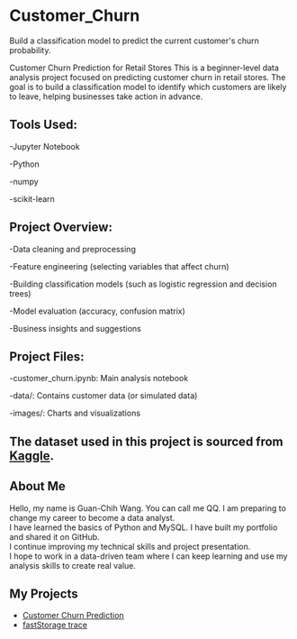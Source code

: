 # Customer_Churn
Build a classification model to predict the current customer's churn probability.

Customer Churn Prediction for Retail Stores
This is a beginner-level data analysis project focused on predicting customer churn in retail stores. The goal is to build a classification model to identify which customers are likely to leave, helping businesses take action in advance.


## Tools Used:
-Jupyter Notebook

-Python

-numpy

-scikit-learn

## Project Overview:
-Data cleaning and preprocessing

-Feature engineering (selecting variables that affect churn)

-Building classification models (such as logistic regression and decision trees)

-Model evaluation (accuracy, confusion matrix)

-Business insights and suggestions

## Project Files:
-customer_churn.ipynb: Main analysis notebook

-data/: Contains customer data (or simulated data)

-images/: Charts and visualizations

## The dataset used in this project is sourced from [Kaggle](https://www.kaggle.com/datasets/ankitverma2010/ecommerce-customer-churn-analysis-and-prediction?resource=download).

## About Me

Hello, my name is Guan-Chih Wang. You can call me QQ. I am preparing to change my career to become a data analyst.  
I have learned the basics of Python and MySQL. I have built my portfolio and shared it on GitHub.  
I continue improving my technical skills and project presentation.  
I hope to work in a data-driven team where I can keep learning and use my analysis skills to create real value.

## My Projects

- [Customer Churn Prediction]([https://github.com/qqmallu/customer-churn](https://github.com/qqmallu/Customer_Churn/edit/main/README.md))
- [fastStorage trace](https://github.com/qqmallu/fastStorage-trace)



